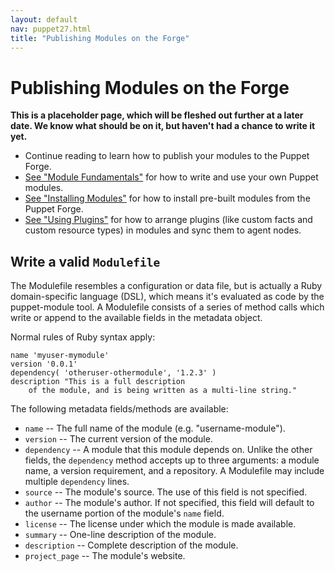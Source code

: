 ```yaml
---
layout: default
nav: puppet27.html
title: "Publishing Modules on the Forge"
---
```



[installing]: ./modules_installing.html
[fundamentals]: ./modules_fundamentals.html
[plugins]: /guides/plugins_in_modules.html


Publishing Modules on the Forge
=====

**This is a placeholder page, which will be fleshed out further at a later date. We know what should be on it, but haven't had a chance to write it yet.**

* Continue reading to learn how to publish your modules to the Puppet Forge.
* [See "Module Fundamentals"][fundamentals] for how to write and use your own Puppet modules.
* [See "Installing Modules"][installing] for how to install pre-built modules from the Puppet Forge.
* [See "Using Plugins"][plugins] for how to arrange plugins (like custom facts and custom resource types) in modules and sync them to agent nodes.


Write a valid `Modulefile`
--------------------------

The Modulefile resembles a configuration or data file, but is actually a Ruby domain-specific language (DSL), which means it's evaluated as code by the puppet-module tool. A Modulefile consists of a series of method calls which write or append to the available fields in the metadata object.

Normal rules of Ruby syntax apply:

    name 'myuser-mymodule'
    version '0.0.1'
    dependency( 'otheruser-othermodule', '1.2.3' )
    description "This is a full description
        of the module, and is being written as a multi-line string."

The following metadata fields/methods are available:

* `name` -- The full name of the module (e.g. "username-module").
* `version` -- The current version of the module.
* `dependency` -- A module that this module depends on. Unlike the other fields, the `dependency` method accepts up to three arguments: a module name, a version requirement, and a repository. A Modulefile may include multiple `dependency` lines.
* `source` -- The module's source. The use of this field is not specified.
* `author` -- The module's author. If not specified, this field will default to the username portion of the module's `name` field.
* `license` -- The license under which the module is made available.
* `summary` -- One-line description of the module.
* `description` -- Complete description of the module.
* `project_page` -- The module's website.
